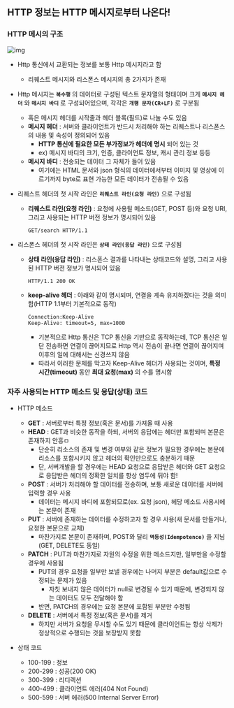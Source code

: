 ## HTTP 정보는 HTTP 메시지로부터 나온다!



### HTTP 메시의 구조

![img](https://media.vlpt.us/post-images/codemcd/6ce81a10-e267-11e9-bbca-93d7aa4138bb/HTTP3-4.png)

- Http 통신에서 교환되는 정보를 보통 Http 메시지라고 함

  - 리퀘스트 메시지와 리스폰스 메시지의 총 2가지가 존재

- Http 메시지는 __`복수행`__ 의 데이터로 구성된 텍스트 문자열의 형태이며 크게 __`메시지 헤더`__ 와 __`메시지 바디`__ 로 구성되어있으며, 각각은 __`개행 문자(CR+LF)`__ 로 구분됨

  - 혹은 메시지 헤더를 시작줄과 헤더 블록(필드)로 나눌 수도 있음
  - __메시지 헤더__ : 서버와 클라이언트가 반드시 처리해야 하는 리퀘스트나 리스폰스의 내용 및 속성이 정의되어 있음
    - __HTTP 통신에 필요한 모든 부가정보가 헤더에 명시__ 되어 있는 것
    - ex) 메시지 바디의 크기, 인증, 클라이언트 정보, 캐시 관리 정보 등등
  - __메시지 바디__ : 전송되는 데이터 그 자체가 들어 있음
    - 여기에는 HTML 문서와 json 형식의 데이터에서부터 이미지 및 영상에 이르기까지 byte로 표현 가능한 모든 데이터가 전송될 수 있음

- 리퀘스트 헤더의 첫 시작 라인은 __`리퀘스트 라인(요청 라인)`__ 으로 구성됨

  - __리퀘스트 라인(요청 라인)__ : 요청에 사용될 메소드(GET, POST 등)와 요청 URI, 그리고 사용되는 HTTP 버전 정보가 명시되어 있음

    ``` 
    GET/search HTTP/1.1 
    ```

- 리스폰스 헤더의 첫 시작 라인은 __`상태 라인(응답 라인)`__ 으로 구성됨

  - __상태 라인(응답 라인)__ : 리스폰스 결과를 나타내는 상태코드와 설명, 그리고 사용된 HTTP 버전 정보가 명시되어 있음 

    ```
    HTTP/1.1 200 OK
    ```

  - __keep-alive 헤더__ : 아래와 같이 명시되며, 연결을 계속 유지하겠다는 것을 의미함(HTTP 1.1부터 기본적으로 동작)

    ```
    Connection:Keep-Alive
    Keep-Alive: timeout=5, max=1000
    ```

    - 기본적으로 Http 통신은 TCP 통신을 기반으로 동작하는데, TCP 통신은 일단 전송하면 연결이 끊어지므로 Http 역시 전송이 끝나면 연결이 끊어지며 이후의 일에 대해서는 신경쓰지 않음
    - 따라서 이러한 문제를 막고자 Keep-Alive 헤더가 사용되는 것이며, __특정 시간(timeout)__ 동안 __최대 요청(max)__ 의 수를 명시함

    

### 자주 사용되는 HTTP 메소드 및 응답(상태) 코드

- HTTP 메소드

  - __GET__ : 서버로부터 특정 정보(혹은 문서)를 가져올 때 사용
  - __HEAD__ : GET과 비슷한 동작을 하되, 서버의 응답에는 헤더만 포함되며 본문은 존재하지 안흥ㅁ
    - 단순히 리소스의 존재 및 변경 여부와 같은 정보가 필요한 경우에는 본문에 리소스를 포함시키지 않고 헤더의 확인만으로도 충분하기 때문
    - 단, 서버개발을 할 경우에는 HEAD 요청으로 응답받은 헤더와 GET 요청으로 응답받은 헤더의 정확한 일치를 항상 염두에 둬야 함!
  - __POST__ : 서버가 처리해야 할 데이터를 전송하며, 보통 새로운 데이터를 서버에 입력할 경우 사용
    - 데이터는 메시지 바디에 포함되므로(ex. 요청 json), 헤당 메소드 사용시에는 본문이 존재
  - __PUT__ : 서버에 존재하는 데이터를 수정하고자 할 경우 사용(새 문서를 만들거나, 요청한 본문으로 교체)
    - 마찬가지로 본문이 존재하며, POST와 달리 __`멱등성(Idempotence)`__ 을 지님(GET, DELETE도 동일)
  - __PATCH__ : PUT과 마찬가지로 자원의 수정을 위한 메소드지만, 일부만을 수정할 경우에 사용됨
    - PUT의 경우 요청을 일부만 보낼 경우에는 나머지 부분은 default값으로 수정되는 문제가 있음
      - 자칫 보내지 않은 데이터가 null로 변경될 수 있기 때문에, 변경되지 않는 데이터도 모두 전달해야 함
    - 반면, PATCH의 경우에는 요청 본문에 포함된 부분만 수정됨
  - __DELETE__ : 서버에서 특정 정보(혹은 문서)를 제거
    - 하지만 서버가 요청을 무시할 수도 있기 때문에 클라이언트는 항상 삭제가 정상적으로 수행되는 것을 보장받지 못함

- 상태 코드

  - 100-199 : 정보
  - 200-299 : 성공(200 OK)
  - 300-399 : 리디렉션
  - 400-499 : 클라이언트 에러(404 Not Found)
  - 500-599 : 서버 에러(500 Internal Server Error)

  